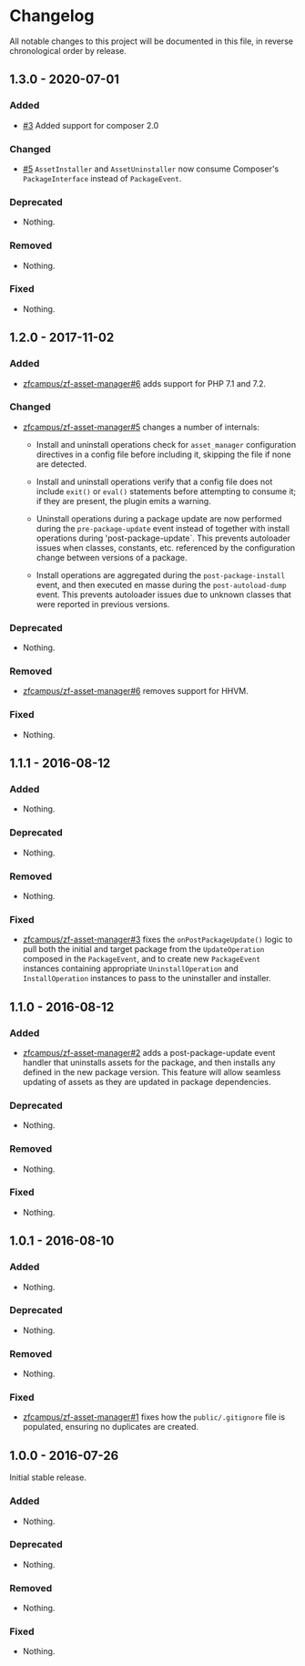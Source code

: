# Changelog

All notable changes to this project will be documented in this file, in reverse chronological order by release.

## 1.3.0 - 2020-07-01

### Added

- [#3](https://github.com/laminas-api-tools/api-tools-asset-manager/pull/3) Added support for composer 2.0

### Changed

- [#5](https://github.com/laminas-api-tools/api-tools-asset-manager/pull/5) `AssetInstaller` and `AssetUninstaller` now consume Composer's `PackageInterface` instead of `PackageEvent`.

### Deprecated

- Nothing.

### Removed

- Nothing.

### Fixed

- Nothing.

## 1.2.0 - 2017-11-02

### Added

- [zfcampus/zf-asset-manager#6](https://github.com/zfcampus/zf-asset-manager/pull/6) adds support for
  PHP 7.1 and 7.2.

### Changed

- [zfcampus/zf-asset-manager#5](https://github.com/zfcampus/zf-asset-manager/pull/5) changes a number of
  internals:

  - Install and uninstall operations check for `asset_manager` configuration
    directives in a config file before including it, skipping the file if none
    are detected.

  - Install and uninstall operations verify that a config file does not include
    `exit()` or `eval()` statements before attempting to consume it; if they are
    present, the plugin emits a warning.

  - Uninstall operations during a package update are now performed during the
    `pre-package-update` event instead of together with install operations
    during 'post-package-update`. This prevents autoloader issues when classes,
    constants, etc. referenced by the configuration change between versions of a
    package.

  - Install operations are aggregated during the `post-package-install` event,
    and then executed en masse during the `post-autoload-dump` event. This
    prevents autoloader issues due to unknown classes that were reported
    in previous versions.

### Deprecated

- Nothing.

### Removed

- [zfcampus/zf-asset-manager#6](https://github.com/zfcampus/zf-asset-manager/pull/6) removes support for
  HHVM.

### Fixed

- Nothing.

## 1.1.1 - 2016-08-12

### Added

- Nothing.

### Deprecated

- Nothing.

### Removed

- Nothing.

### Fixed

- [zfcampus/zf-asset-manager#3](https://github.com/zfcampus/zf-asset-manager/pull/3) fixes the
  `onPostPackageUpdate()` logic to pull both the initial and target package from
  the `UpdateOperation` composed in the `PackageEvent`, and to create
  new `PackageEvent` instances containing appropriate `UninstallOperation` and
  `InstallOperation` instances to pass to the uninstaller and installer.

## 1.1.0 - 2016-08-12

### Added

- [zfcampus/zf-asset-manager#2](https://github.com/zfcampus/zf-asset-manager/pull/2) adds a
  post-package-update event handler that uninstalls assets for the package, and
  then installs any defined in the new package version. This feature will allow
  seamless updating of assets as they are updated in package dependencies.

### Deprecated

- Nothing.

### Removed

- Nothing.

### Fixed

- Nothing.

## 1.0.1 - 2016-08-10

### Added

- Nothing.

### Deprecated

- Nothing.

### Removed

- Nothing.

### Fixed

- [zfcampus/zf-asset-manager#1](https://github.com/zfcampus/zf-asset-manager/pull/1) fixes how the
  `public/.gitignore` file is populated, ensuring no duplicates are created.

## 1.0.0 - 2016-07-26

Initial stable release.

### Added

- Nothing.

### Deprecated

- Nothing.

### Removed

- Nothing.

### Fixed

- Nothing.
